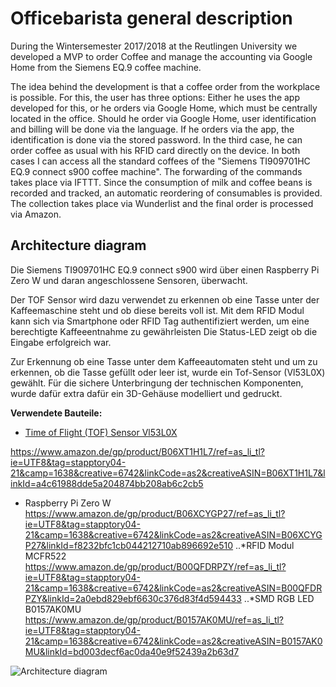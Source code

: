 # Officebarista general description
During the Wintersemester 2017/2018 at the Reutlingen University we developed a MVP to order Coffee and manage the accounting via Google Home from the Siemens EQ.9 coffee machine.



The idea behind the development is that a coffee order from the workplace is possible. For this, the user has three options:
Either he uses the app developed for this, or he orders via Google Home, which must be centrally located in the office.
Should he order via Google Home, user identification and billing will be done via the language. If he orders via the app, 
the identification is done via the stored password. In the third case, he can order coffee as usual with his RFID card directly on the device.
In both cases I can access all the standard coffees of the "Siemens TI909701HC EQ.9 connect s900 coffee machine". The forwarding of the commands takes place via IFTTT.
Since the consumption of milk and coffee beans is recorded and tracked, an automatic reordering of consumables is provided. The collection takes place via Wunderlist 
and the final order is processed via Amazon.

## Architecture diagram

Die Siemens TI909701HC EQ.9 connect s900 wird über einen Raspberry Pi Zero W und daran angeschlossene Sensoren, überwacht.

Der TOF Sensor wird dazu verwendet zu erkennen ob eine Tasse unter der Kaffeemaschine steht und ob diese bereits voll ist.
Mit dem RFID Modul kann sich via Smartphone oder RFID Tag authentifiziert werden, um eine berechtigte Kaffeeentnahme zu gewährleisten
Die Status-LED zeigt ob die Eingabe erfolgreich war.

Zur Erkennung ob eine Tasse unter dem Kaffeeautomaten steht und um zu erkennen, ob die Tasse gefüllt oder leer ist, wurde ein Tof-Sensor (Vl53L0X) gewählt. Für die sichere Unterbringung der technischen Komponenten, wurde dafür extra dafür ein 3D-Gehäuse modelliert und gedruckt.

**Verwendete Bauteile:**

* [Time of Flight (TOF) Sensor Vl53L0X](https://www.amazon.de/gp/product/B06XT1H1L7/ref=as_li_tl?ie=UTF8&tag=stapptory04-21&camp=1638&creative=6742&linkCode=as2&creativeASIN=B06XT1H1L7&linkId=a4c61988dde5a204874bb208ab6c2cb5
 "Time of Flight (TOF) Sensor Vl53L0X")

 https://www.amazon.de/gp/product/B06XT1H1L7/ref=as_li_tl?ie=UTF8&tag=stapptory04-21&camp=1638&creative=6742&linkCode=as2&creativeASIN=B06XT1H1L7&linkId=a4c61988dde5a204874bb208ab6c2cb5
* Raspberry Pi Zero W https://www.amazon.de/gp/product/B06XCYGP27/ref=as_li_tl?ie=UTF8&tag=stapptory04-21&camp=1638&creative=6742&linkCode=as2&creativeASIN=B06XCYGP27&linkId=f8232bfc1cb044212710ab896692e510
..*RFID Modul MCFR522 https://www.amazon.de/gp/product/B00QFDRPZY/ref=as_li_tl?ie=UTF8&tag=stapptory04-21&camp=1638&creative=6742&linkCode=as2&creativeASIN=B00QFDRPZY&linkId=2a0ebd829ebf6630c376d83f4d594433
..*SMD RGB LED B0157AK0MU https://www.amazon.de/gp/product/B0157AK0MU/ref=as_li_tl?ie=UTF8&tag=stapptory04-21&camp=1638&creative=6742&linkCode=as2&creativeASIN=B0157AK0MU&linkId=bd003decf6ac0da40e9f52439a2b63d7





![Architecture diagram](https://github.com/gauggelb/Officebarista/blob/master/hardware/images/Modell.png)